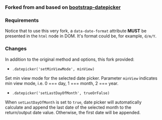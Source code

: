 ### Forked from and based on [bootstrap-datepicker](https://github.com/eternicode/bootstrap-datepicker/)

### Requirements

Notice that to use this very fork, a `data-date-format` attribute __MUST__ be presented in the `html` node in DOM. It's format could be, for example, `d/m/Y`.

### Changes

In addition to the original method and options, this fork provided:

* `.datepicker('setMinViewMode', minView)`

Set min view mode for the selected date picker. Parameter `minView` indicates min view mode, i.e. 0 === day, 1 === month, 2 === year.

* `.datepicker('setLastDayOfMonth', trueOrFalse)`

When `setLastDayOfMonth` is set to `true`, date picker will automatically calculate and append the last date of the selected month to the return/output date value. Otherwise, the first date will be appended.
